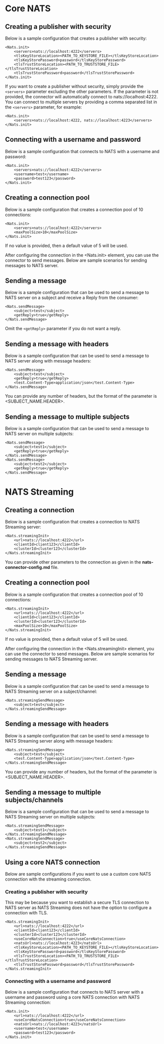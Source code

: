 # Core NATS

## Creating a publisher with security

Below is a sample configuration that creates a publisher with security:
```
<Nats.init>
    <servers>nats://localhost:4222</servers>
    <tlsKeyStoreLocation><PATH_TO_KEYSTORE_FILE></tlsKeyStoreLocation>
    <tlsKeyStorePassword>password</tlsKeyStorePassword>
    <tlsTrustStoreLocation><PATH_TO_TRUSTSTORE_FILE></tlsTrustStoreLocation>
    <tlsTrustStorePassword>password</tlsTrustStorePassword>
</Nats.init>
```
If you want to create a publisher without security, simply provide the ```<servers>``` parameter excluding the other parameters. If the <servers> parameter is
not provided, the connector will automatically connect to nats://localhost:4222. You can connect to multiple 
servers by providing a comma separated list in the ```<servers>``` parameter, for example:

```
<Nats.init>
    <servers>nats://localhost:4222, nats://localhost:4223</servers>
</Nats.init>
```

## Connecting with a username and password 

Below is a sample configuration that connects to NATS with a username and password:

```
<Nats.init>
    <servers>nats://localhost:4222</servers>
    <username>test</username>
    <password>test123</password>
</Nats.init>
```
## Creating a connection pool

Below is a sample configuration that creates a connection pool of 10 connections:

```
<Nats.init>
    <servers>nats://localhost:4222</servers>
    <maxPoolSize>10</maxPoolSize>
</Nats.init>
```
If no value is provided, then a default value of 5 will be used.

After configuring the connection in the <Nats.init> element, you can use the connector to send messages. Below are sample
scenarios for sending messages to NATS server.

## Sending a message

Below is a sample configuration that can be used to send a message to NATS server on a subject and receive a Reply from the consumer:

```
<Nats.sendMessage>
    <subject>test</subject>
    <getReply>true</getReply>
</Nats.sendMessage>
```
Omit the ```<getReply>``` parameter if you do not want a reply. 

## Sending a message with headers

Below is a sample configuration that can be used to send a message to NATS server along with message headers:

```
<Nats.sendMessage>
    <subject>test</subject>
    <getReply>true</getReply>
    <test.Content-Type>application/json</test.Content-Type>
</Nats.sendMessage>
```
You can provide any number of headers, but the format of the parameter is <SUBJECT_NAME.HEADER>.

## Sending a message to multiple subjects

Below is a sample configuration that can be used to send a message to NATS server on multiple subjects:

```
<Nats.sendMessage>
    <subject>test1</subject>
    <getReply>true</getReply>
</Nats.sendMessage>
<Nats.sendMessage>
    <subject>test2</subject>
    <getReply>true</getReply>
</Nats.sendMessage>

```

# NATS Streaming

## Creating a connection

Below is a sample configuration that creates a connection to NATS Streaming server:

```
<Nats.streamingInit>
    <url>nats://localhost:4222</url>
    <clientId>client123</clientId>
    <clusterId>cluster123</clusterId>
</Nats.streamingInit>
```

You can provide other parameters to the connection as given in the __nats-connector-config.md__ file.

## Creating a connection pool

Below is a sample configuration that creates a connection pool of 10 connections:

```
<Nats.streamingInit>
    <url>nats://localhost:4222</url>
    <clientId>client123</clientId>
    <clusterId>cluster123</clusterId>
    <maxPoolSize>10</maxPoolSize>
</Nats.streamingInit>
```
If no value is provided, then a default value of 5 will be used.

After configuring the connection in the <Nats.streamingInit> element, you can use the connector to send messages. Below are sample
scenarios for sending messages to NATS Streaming server.

## Sending a message

Below is a sample configuration that can be used to send a message to NATS Streaming server on a subject/channel:

```
<Nats.streamingSendMessage>
    <subject>test</subject>
</Nats.streamingSendMessage>

```

## Sending a message with headers

Below is a sample configuration that can be used to send a message to NATS Streaming server along with message headers:

```
<Nats.streamingSendMessage>
    <subject>test</subject>
    <test.Content-Type>application/json</test.Content-Type>
</Nats.streamingSendMessage>
```
You can provide any number of headers, but the format of the parameter is <SUBJECT_NAME.HEADER>.

## Sending a message to multiple subjects/channels

Below is a sample configuration that can be used to send a message to NATS Streaming server on multiple subjects:

```
<Nats.streamingSendMessage>
    <subject>test1</subject>
</Nats.streamingSendMessage>
<Nats.streamingSendMessage>
    <subject>test2</subject>
</Nats.streamingSendMessage>

```

## Using a core NATS connection

Below are sample configurations if you want to use a custom core NATS connection with the streaming connection. 

### Creating a publisher with security

This may be because you want to establish a secure TLS connection to NATS server as NATS Streaming does not have the option
to configure a connection with TLS.

```
<Nats.streamingInit>
    <url>nats://localhost:4222</url>
    <clientId>client123</clientId>
    <clusterId>cluster123</clusterId>
    <useCoreNatsConnection>true</useCoreNatsConnection>
    <natsUrl>nats://localhost:4223</natsUrl>
    <tlsKeyStoreLocation><PATH_TO_KEYSTORE_FILE></tlsKeyStoreLocation>
    <tlsKeyStorePassword>password</tlsKeyStorePassword>
    <tlsTrustStoreLocation><PATH_TO_TRUSTSTORE_FILE></tlsTrustStoreLocation>
    <tlsTrustStorePassword>password</tlsTrustStorePassword>
</Nats.streamingInit>
```

### Connecting with a username and password

Below is a sample configuration that connects to NATS server with a username and password using a core NATS 
connection with NATS Streaming connection:

```
<Nats.init>
    <url>nats://localhost:4222</url>
    <useCoreNatsConnection>true</useCoreNatsConnection>
    <natsUrl>nats://localhost:4223</natsUrl>
    <username>test</username>
    <password>test123</password>
</Nats.init>
```
